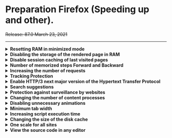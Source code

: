 # Preparation Firefox (Speeding up and other).

~~Release: 87.0 March 23, 2021~~

---

<details>

<summary><b>Resetting RAM in minimized mode</b></summary>

    enter link: about: config
    add new value, key type boolean: config.trim_on_minimize
    set key: true
    restart Firefox.

> The payback for this may be slowing down the browser's "recovery"

</details>

<details>

<summary><b>Disabling the storage of the rendered page in RAM</b></summary>

    enter link: about: config
    search value: browser.cache.memory.enable
    set key: false
    restart Firefox.

</details>

<details>

<summary><b>Disable session caching of last visited pages</b></summary>

    enter link: about: config
    search value: browser.sessionhistory.max_total_viewers
    set key: 20
    restart Firefox.

</details>

<details>

<summary><b>Number of memorized steps Forward and Backward</b></summary>

    enter link: about: config
    search value: browser.sessionhistory.max_entries
    set key: 25
    restart Firefox.

> Default: 50

</details>

<details>

<summary><b>Increasing the number of requests</b></summary>

    enter link: about: config
    search value: network.http.pacing.requests.burst
    set key: 20
    restart Firefox.

</details>

<details>

<summary><b>Tracking Protection</b></summary>

    enter link: about: config
    search value: privacy.trackingprotection.enabled
    set key: true
    restart Firefox.

</details>

<details>

<summary><b>Enable HTTP/3 next major version of the Hypertext Transfer Protocol</b></summary>

    enter link: about: config
    search value: network.http.http3.enabled
    set key: true
    restart Firefox.

</details>

<details>

<summary><b>Search suggestions</b></summary>

    enter link: about: config
    search value: browser.search.suggest.enabled
    set key: false
    restart Firefox.

> Everything typed in the search bar is sent to the search engine. After disabling this option, the suggestions will continue to work, but only based on the local search history.

</details>

<details>

<summary><b>Protection against surveillance by websites</b></summary>

    enter link: about: config
    search value: privacy.trackingprotection.enabled
    set key: true
    restart Firefox.

</details>

<details>

<summary><b>Changing the number of content processes</b></summary>

    enter link: about: config
    search value: dom.ipc.processCount
    set key: 10
    restart Firefox.

> Default: 8

</details>

<details>

<summary><b>Disabling unnecessary animations</b></summary>

    enter link: about: config
    create bollean value: toolkit.cosmeticAnimations.enabled
    set key: false
    restart Firefox.

</details>

<details>

<summary><b>Minimum tab width</b></summary>

    enter link: about: config
    search value: browser.tabs.tabMinWidth
    set key: 100
    restart Firefox.

> Default: 76

</details>

<details>

<summary><b>Increasing script execution time</b></summary>

    enter link: about: config
    search value: dom.max_script_run_time
    set key: 10
    restart Firefox.

> Default: 20

</details>

<details>

<summary><b>Changing the size of the disk cache</b></summary>

    enter link: about: config
    search value: browser.cache.disk.capacity
    set key: 65536
    restart Firefox.

> Default: 1048576 in kilobytes

</details>

<details>

<summary><b>One scale for all sites</b></summary>

    enter link: about: config
    search value: browser.zoom.siteSpecific
    set key: true
    restart Firefox.

> Default: true

</details>

<details>

<summary><b>View the source code in any editor</b></summary>

    enter link: about: config

    search value: view_source.editor.external
    set key: true

> Default: false

    search value: view_source.editor.path
    set key: gedit

> Default: empty

    restart Firefox.

</details>
